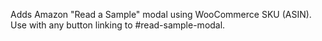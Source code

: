 Adds Amazon "Read a Sample" modal using WooCommerce SKU (ASIN).
Use with any button linking to #read-sample-modal.

